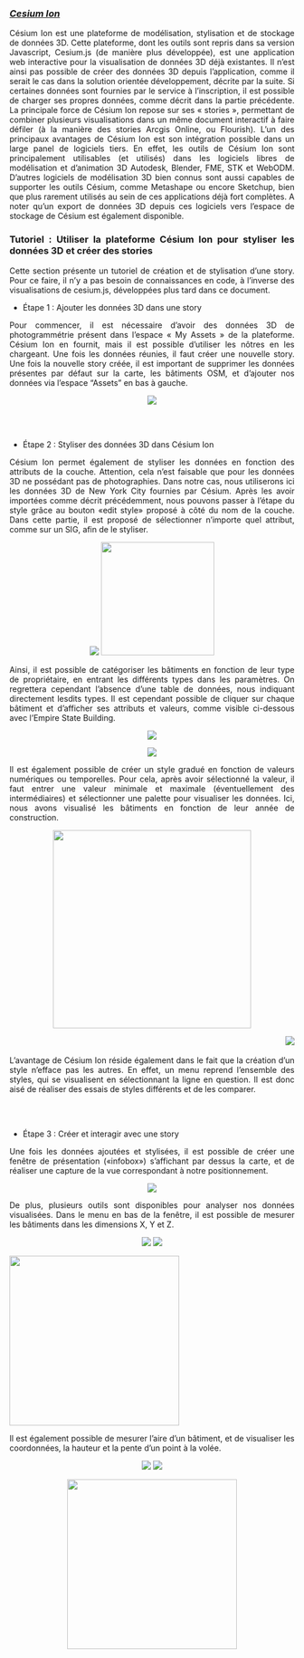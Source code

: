 ### *[Cesium Ion](https://cesium.com/learn/ion/)*
<div align="justify">
Césium Ion est une plateforme de modélisation, stylisation et de stockage de données 3D. Cette plateforme, dont les outils sont repris dans sa version Javascript, Cesium.js (de manière plus développée), est une application web interactive pour la visualisation de données 3D déjà existantes. Il n’est ainsi pas possible de créer des données 3D depuis l’application, comme il serait le cas dans la solution orientée développement, décrite par la suite. Si certaines données sont fournies par le service à l’inscription, il est possible de charger ses propres données, comme décrit dans la partie précédente. La principale force de Césium Ion repose sur ses « stories », permettant de combiner plusieurs visualisations dans un même document interactif à faire défiler (à la manière des stories Arcgis Online, ou Flourish). 
L’un des principaux avantages de Césium Ion est son intégration possible dans un large panel de logiciels tiers. En effet, les outils de Césium Ion sont principalement utilisables (et utilisés) dans les logiciels libres de modélisation et d’animation 3D Autodesk, Blender, FME, STK et WebODM. D’autres logiciels de modélisation 3D bien connus sont aussi capables de supporter les outils Césium, comme Metashape ou encore Sketchup, bien que plus rarement utilisés au sein de ces applications déjà fort complètes. A noter qu’un export de données 3D depuis ces logiciels vers l’espace de stockage de Césium est également disponible.

### Tutoriel : Utiliser la plateforme Césium Ion pour styliser les données 3D et créer des stories
Cette section présente un tutoriel de création et de stylisation d’une story. Pour ce faire, il n’y a pas besoin de connaissances en code, à l’inverse des visualisations de cesium.js, développées plus tard dans ce document. 

  
* Étape 1 : Ajouter les données 3D dans une story

Pour commencer, il est nécessaire d’avoir des données 3D de photogrammétrie présent dans l’espace « My Assets » de la plateforme. Césium Ion en fournit, mais il est possible d’utiliser les nôtres en les chargeant. Une fois les données réunies, il faut créer une nouvelle story. Une fois la nouvelle story créée, il est important de supprimer les données présentes par défaut sur la carte, les bâtiments OSM, et d’ajouter nos données via l’espace “Assets” en bas à gauche.
  
<p align="center">
<img align="center" src="/Figures/Batiments_OSM.png">
</p>
  
<br><br/>
  
* Étape 2 : Styliser des données 3D dans Césium Ion

Césium Ion permet également de styliser les données en fonction des attributs de la couche. Attention, cela n’est faisable que pour les données 3D ne possédant pas de photographies. Dans notre cas, nous utiliserons ici les données 3D de New York City fournies par Césium. Après les avoir importées comme décrit précédemment, nous pouvons passer à l’étape du style grâce au bouton «edit style» proposé à côté du nom de la couche. Dans cette partie, il est proposé de sélectionner n’importe quel attribut, comme sur un SIG, afin de le styliser. 

<p align="center">
<img src="/Figures/CreateStyle.png"> <img height=200 src="/GIF/gif_overview.gif">
</p>

Ainsi, il est possible de catégoriser les bâtiments en fonction de leur type de propriétaire, en entrant les différents types dans les paramètres. On regrettera cependant l’absence d’une table de données, nous indiquant directement lesdits types. Il est cependant possible de cliquer sur chaque bâtiment et d’afficher ses attributs et valeurs, comme visible ci-dessous avec l’Empire State Building.

<p align="center">
<img align="center" src="/Figures/CategorizedStyle1.png">
</p>
  
<p align="center">
<img align="center" src="/Figures/CategorizedStyle2.png">
</p>
  
Il est également possible de créer un style gradué en fonction de valeurs numériques ou temporelles. Pour cela, après avoir sélectionné la valeur, il faut entrer une valeur minimale et maximale (éventuellement des intermédiaires) et sélectionner une palette pour visualiser les données. Ici, nous avons visualisé les bâtiments en fonction de leur année de construction.

<p align="center">
<img align="center" height=350 src="/GIF/style_recadre.gif">
</p>

<img align="right" src="/Figures/Styling.png">
<br><br/>
L’avantage de Césium Ion réside également dans le fait que la création d’un style n’efface pas les autres. En effet, un menu reprend l’ensemble des styles, qui se visualisent en sélectionnant la ligne en question. Il est donc aisé de réaliser des essais de styles différents et de les comparer. 
  
<br><br/>
  
* Étape 3 : Créer et interagir avec une story
  
Une fois les données ajoutées et stylisées, il est possible de créer une fenêtre de présentation («infobox») s’affichant par dessus la carte, et de réaliser une capture de la vue correspondant à notre positionnement.

<p align="center">
<img align="center" src="/Figures/Story1.png">
</p>
  
De plus, plusieurs outils sont disponibles pour analyser nos données visualisées. Dans le menu en bas de la fenêtre, il est possible de mesurer les bâtiments dans les dimensions X, Y et Z. 

<p align="center">
<img src="/Figures/Story2.png"> <img src="/Figures/Story3.png">
  </p>
  
<img height=300 src="/GIF/tools1_recadre.gig"> 

Il est également possible de mesurer l’aire d’un bâtiment, et de visualiser les coordonnées, la hauteur et la pente d’un point à la volée.
  

<p align="center">
<img src="/Figures/Story4.png"> <img src="/Figures/Story5.png">
  </p>
<p align="center">
<img height=300 src="/GIF/tools2_recadre.gif">  
  </p>
  
  
  
  
  
  
</div>

